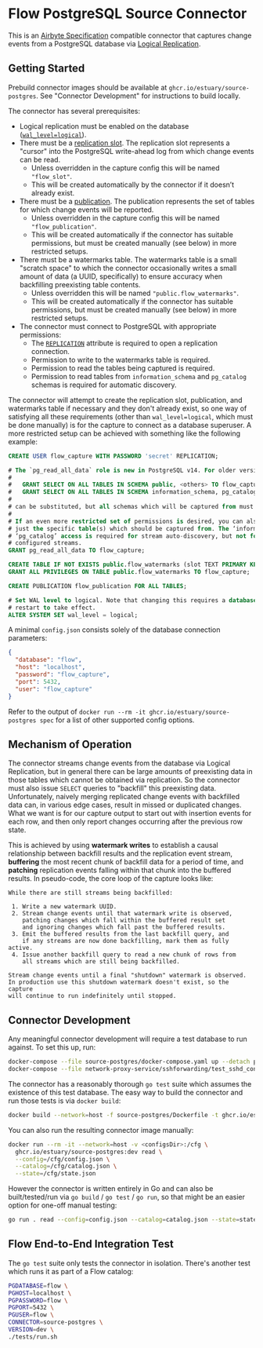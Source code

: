 Flow PostgreSQL Source Connector
================================

This is an [Airbyte Specification](https://docs.airbyte.io/understanding-airbyte/airbyte-specification)
compatible connector that captures change events from a PostgreSQL database via
[Logical Replication](https://www.postgresql.org/docs/current/logical-replication.html).

## Getting Started

Prebuild connector images should be available at `ghcr.io/estuary/source-postgres`. See
"Connector Development" for instructions to build locally.

The connector has several prerequisites:
* Logical replication must be enabled on the database ([`wal_level=logical`](https://www.postgresql.org/docs/current/runtime-config-wal.html)).
* There must be a [replication slot](https://www.postgresql.org/docs/current/warm-standby.html#STREAMING-REPLICATION-SLOTS). The replication slot represents a "cursor" into
  the PostgreSQL write-ahead log from which change events can be read.
  - Unless overridden in the capture config this will be named `"flow_slot"`.
  - This will be created automatically by the connector if it doesn’t already exist.
* There must be a [publication](https://www.postgresql.org/docs/current/sql-createpublication.html). The publication represents the set of tables for which
  change events will be reported.
  - Unless overridden in the capture config this will be named `"flow_publication"`.
  - This will be created automatically if the connector has suitable permissions,
    but must be created manually (see below) in more restricted setups.
* There must be a watermarks table. The watermarks table is a small "scratch space"
  to which the connector occasionally writes a small amount of data (a UUID,
  specifically) to ensure accuracy when backfilling preexisting table contents.
  - Unless overridden this will be named `"public.flow_watermarks"`.
  - This will be created automatically if the connector has suitable permissions,
    but must be created manually (see below) in more restricted setups.
* The connector must connect to PostgreSQL with appropriate permissions:
  - The [`REPLICATION`](https://www.postgresql.org/docs/current/sql-createrole.html) attribute is required to open a replication connection.
  - Permission to write to the watermarks table is required.
  - Permission to read the tables being captured is required.
  - Permission to read tables from `information_schema` and `pg_catalog` schemas is required for automatic discovery.

The connector will attempt to create the replication slot, publication,
and watermarks table if necessary and they don't already exist, so one
way of satisfying all these requirements (other than `wal_level=logical`,
which must be done manually) is for the capture to connect as a database
superuser. A more restricted setup can be achieved with something like
the following example:

```sql
CREATE USER flow_capture WITH PASSWORD 'secret' REPLICATION;

# The `pg_read_all_data` role is new in PostgreSQL v14. For older versions:
#
#   GRANT SELECT ON ALL TABLES IN SCHEMA public, <others> TO flow_capture;
#   GRANT SELECT ON ALL TABLES IN SCHEMA information_schema, pg_catalog TO flow_capture;
#
# can be substituted, but all schemas which will be captured from must be listed.
#
# If an even more restricted set of permissions is desired, you can also grant SELECT on
# just the specific table(s) which should be captured from. The ‘information_schema’ and
# ‘pg_catalog’ access is required for stream auto-discovery, but not for capturing already
# configured streams.
GRANT pg_read_all_data TO flow_capture;

CREATE TABLE IF NOT EXISTS public.flow_watermarks (slot TEXT PRIMARY KEY, watermark TEXT);
GRANT ALL PRIVILEGES ON TABLE public.flow_watermarks TO flow_capture;

CREATE PUBLICATION flow_publication FOR ALL TABLES;

# Set WAL level to logical. Note that changing this requires a database
# restart to take effect.
ALTER SYSTEM SET wal_level = logical;
```

A minimal `config.json` consists solely of the database connection parameters:

```json
{
  "database": "flow",
  "host": "localhost",
  "password": "flow_capture",
  "port": 5432,
  "user": "flow_capture"
}
```

Refer to the output of `docker run --rm -it ghcr.io/estuary/source-postgres spec` for
a list of other supported config options.

## Mechanism of Operation

The connector streams change events from the database via Logical Replication, but
in general there can be large amounts of preexisting data in those tables which
cannot be obtained via replication. So the connector must also issue `SELECT`
queries to "backfill" this preexisting data. Unfortunately, naively merging
replicated change events with backfilled data can, in various edge cases,
result in missed or duplicated changes. What we want is for our capture output
to start out with insertion events for each row, and then only report changes
occurring after the previous row state.

This is achieved by using **watermark writes** to establish a causal relationship
between backfill results and the replication event stream, **buffering** the most
recent chunk of backfill data for a period of time, and **patching** replication
events falling within that chunk into the buffered results. In pseudo-code, the
core loop of the capture looks like:

```
While there are still streams being backfilled:

 1. Write a new watermark UUID.
 2. Stream change events until that watermark write is observed,
    patching changes which fall within the buffered result set
    and ignoring changes which fall past the buffered results.
 3. Emit the buffered results from the last backfill query, and
    if any streams are now done backfilling, mark them as fully active.
 4. Issue another backfill query to read a new chunk of rows from
    all streams which are still being backfilled.

Stream change events until a final "shutdown" watermark is observed.
In production use this shutdown watermark doesn't exist, so the capture
will continue to run indefinitely until stopped.
```

## Connector Development

Any meaningful connector development will require a test database to run
against. To set this up, run:

```bash
docker-compose --file source-postgres/docker-compose.yaml up --detach postgres
docker-compose --file network-proxy-service/sshforwarding/test_sshd_configs/docker-compose.yaml up --detach openssh-server
```

The connector has a reasonably thorough `go test` suite which assumes the existence of
this test database. The easy way to build the connector and run those tests is via
`docker build`:

```bash
docker build --network=host -f source-postgres/Dockerfile -t ghcr.io/estuary/source-postgres:dev .
```

You can also run the resulting connector image manually:

```bash
docker run --rm -it --network=host -v <configsDir>:/cfg \
  ghcr.io/estuary/source-postgres:dev read \
  --config=/cfg/config.json \
  --catalog=/cfg/catalog.json \
  --state=/cfg/state.json
```

However the connector is written entirely in Go and can also be built/tested/run via
`go build` / `go test` / `go run`, so that might be an easier option for one-off
manual testing:

```bash
go run . read --config=config.json --catalog=catalog.json --state=state.json
```

## Flow End-to-End Integration Test

The `go test` suite only tests the connector in isolation. There's another test
which runs it as part of a Flow catalog:

```bash
PGDATABASE=flow \
PGHOST=localhost \
PGPASSWORD=flow \
PGPORT=5432 \
PGUSER=flow \
CONNECTOR=source-postgres \
VERSION=dev \
./tests/run.sh
```
